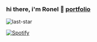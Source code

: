 ### hi there, i'm Ronel 👋 [portfolio](https://mojojoj0.github.io/)

![last-star](https://user-images.githubusercontent.com/15316862/151727032-d01b0e66-0bb1-4a28-a900-4a9c879f05ef.gif)

<!--
**MOJOJOJ0/MOJOJOJ0** is a ✨ _special_ ✨ repository because its `README.md` (this file) appears on your GitHub profile.

Here are some ideas to get you started:

- 🔭 I’m currently working on ...
- 🌱 I’m currently learning ...
- 👯 I’m looking to collaborate on ...
- 🤔 I’m looking for help with ...
- 💬 Ask me about ...
- 📫 How to reach me: ...
- 😄 Pronouns: ...
- ⚡ Fun fact: ...
-->


[![Spotify](https://novatorem-mojojoj0.vercel.app/api/spotify)](https://open.spotify.com/user/ronel.sajan)

